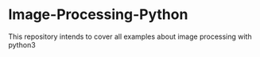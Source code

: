 # Image-Processing-Python
This repository intends to cover all examples about image processing with python3
